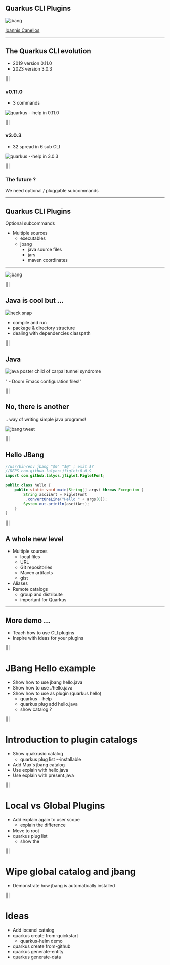 ## Quarkus CLI Plugins

![jbang](/src/jbang.png "jbang")

[Ioannis Canellos](https://iocanel.com)

---

## The Quarkus CLI evolution

- 2019 version 0.11.0 
- 2023 version 3.0.3 

|||

### v0.11.0

- 3 commands

![quarkus --help in 0.11.0](/src/quarkus-help-0.11.0.png "quarkus --help in 0.11.0")

|||

### v3.0.3

- 32 spread in 6 sub CLI

![quarkus --help in 3.0.3](/src/quarkus-help-3.0.3.png "quarkus --help in 3.0.3")

|||

### The future ?

We need optional / pluggable subcommands

---

## Quarkus CLI Plugins

Optional subcommands
- Multiple sources
  - executables
  - jbang
    - java source files
    - jars
    - maven coordinates

---

![jbang](/src/jbang.png "jbang")

|||

## Java is cool but ...

![neck snap](/src/neck.gif "neck snap")

- compile and run
- package & directory structure
- dealing with dependencies classpath

|||

## Java

![java poster child of carpal tunnel syndrome](/src/java-carpal-tunnel.png "java poster child of carpal tunnel syndrome")

" - Doom Emacs configuration files!"

|||

## No, there is another

.. way of writing simple java programs!

![jbang tweet](/src/jbang-tweet.png "jbang tweet")

|||

## Hello JBang

```java
//usr/bin/env jbang "$0" "$@" ; exit $?
//DEPS com.github.lalyos:jfiglet:0.0.9
import com.github.lalyos.jfiglet.FigletFont;

public class hello {
    public static void main(String[] args) throws Exception {
        String asciiArt = FigletFont
         .convertOneLine("Hello " + args[0]);
        System.out.println(asciiArt);
    }
}
```

|||

## A whole new level
- Multiple sources
  - local files
  - URL
  - Git repositories
  - Maven artifacts
  - gist
- Aliases
- Remote catalogs
  - group and distribute
  - important for Quarkus

---

## More demo ...

- Teach how to use CLI plugins
- Inspire with ideas for your plugins

|||

# JBang Hello example

- Show how to use jbang hello.java
- Show how to use ./hello.java
- Show how to use as plugin (quarkus hello)
  - quarkus --help
  - quarkus plug add hello.java
  - show catalog ?

|||

# Introduction to plugin catalogs
- Show quakrusio catalog
  - quarkus plug list --installable
- Add Max's jbang catalog
- Use explain with hello.java 
- Use explain with present.java

|||

# Local vs Global Plugins
- Add explain again to user scope
  - explain the difference
- Move to root
- quarkus plug list
  - show the 

|||

# Wipe global catalog and jbang
- Demonstrate how jbang is automatically installed

|||

# Ideas
- Add iocanel catalog
- quarkus create from-quickstart
  - quarkus-helm demo
- quarkus create from-github
- quarkus generate-entity
- quarkus generate-data
